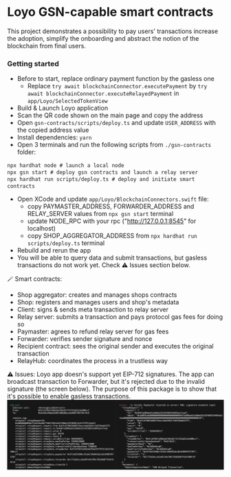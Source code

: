 # Loyo GSN-capable smart contracts

This project demonstrates a possibility to pay users' transactions increase the adoption, simplify the onboarding and abstract the notion of the blockchain from final users. 
### Getting started
- Before to start, replace ordinary payment function by the gasless one
    - Replace `try await blockchainConnector.executePayment` by `try await blockchainConnector.executeRelayedPayment` in `app/Loyo/SelectedTokenView`  
- Build & Launch Loyo application
- Scan the QR code shown on the main page and copy the address
- Open `gsn-contracts/scripts/deploy.ts` and update `USER_ADDRESS` with the copied address value
- Install dependencies: `yarn`
- Open 3 terminals and run the following scripts from `./gsn-contracts` folder:
```shell
npx hardhat node # launch a local node
npx gsn start # deploy gsn contracts and launch a relay server
npx hardhat run scripts/deploy.ts # deploy and initiate smart contracts
```
- Open XCode and update `app/Loyo/BlockchainConnectors.swift` file:
    - copy PAYMASTER_ADDRESS, FORWARDER_ADDRESS and RELAY_SERVER values from `npx gsn start` terminal
    - update NODE_RPC with your rpc ("http://127.0.0.1:8545" for localhost)
    - copy SHOP_AGGREGATOR_ADDRESS from `npx hardhat run scripts/deploy.ts` terminal
- Rebuild and rerun the app
- You will be able to query data and submit transactions, but gasless transactions do not work yet. Check ⚠️ Issues section below.

🪄 Smart contracts:
- Shop aggregator: creates and manages shops contracts
- Shop: registers and manages users and shop's metadata
- Client: signs & sends meta transaction to relay server
- Relay server: submits a transaction and pays protocol gas fees for doing so
- Paymaster: agrees to refund relay server for gas fees
- Forwarder: verifies sender signature and nonce
- Recipient contract: sees the original sender and executes the original transaction
- RelayHub: coordinates the process in a trustless way

⚠️ Issues:
Loyo app doesn's support yet EIP-712 signatures. The app can broadcast transaction to Forwarder, but it's rejected due to the invalid signature (the screen below). The purpose of this package is to show that it's possible to enable gasless transactions. 
![eip](./eip712-error.png)
